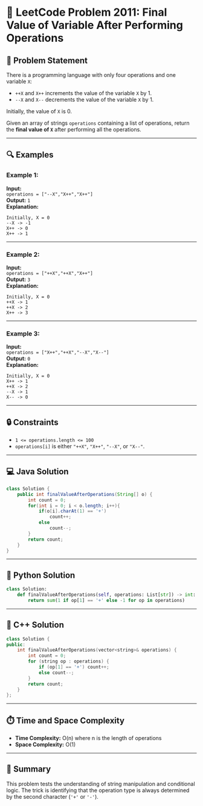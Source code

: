
# 🚀 LeetCode Problem 2011: Final Value of Variable After Performing Operations

## 📘 Problem Statement

There is a programming language with only four operations and one variable `X`:

- `++X` and `X++` increments the value of the variable `X` by 1.
- `--X` and `X--` decrements the value of the variable `X` by 1.

Initially, the value of `X` is 0.

Given an array of strings `operations` containing a list of operations, return the **final value of `X`** after performing all the operations.

---

## 🔍 Examples

### Example 1:

**Input:**  
`operations = ["--X","X++","X++"]`  
**Output:** `1`  
**Explanation:**  
```
Initially, X = 0  
--X -> -1  
X++ -> 0  
X++ -> 1  
```

---

### Example 2:

**Input:**  
`operations = ["++X","++X","X++"]`  
**Output:** `3`  
**Explanation:**  
```
Initially, X = 0  
++X -> 1  
++X -> 2  
X++ -> 3  
```

---

### Example 3:

**Input:**  
`operations = ["X++","++X","--X","X--"]`  
**Output:** `0`  
**Explanation:**  
```
Initially, X = 0  
X++ -> 1  
++X -> 2  
--X -> 1  
X-- -> 0  
```

---

## 🔒 Constraints

- `1 <= operations.length <= 100`
- `operations[i]` is either `"++X"`, `"X++"`, `"--X"`, or `"X--"`.

---

## 💻 Java Solution

```java
class Solution {
    public int finalValueAfterOperations(String[] o) {
        int count = 0;
        for(int i = 0; i < o.length; i++){
            if(o[i].charAt(1) == '+')
                count++;
            else
                count--;
        }
        return count;
    }
}
```

---

## 🐍 Python Solution

```python
class Solution:
    def finalValueAfterOperations(self, operations: List[str]) -> int:
        return sum(1 if op[1] == '+' else -1 for op in operations)
```

---

## 💠 C++ Solution

```cpp
class Solution {
public:
    int finalValueAfterOperations(vector<string>& operations) {
        int count = 0;
        for (string op : operations) {
            if (op[1] == '+') count++;
            else count--;
        }
        return count;
    }
};
```

---

## ⏱️ Time and Space Complexity

- **Time Complexity:** O(n) where n is the length of operations
- **Space Complexity:** O(1)

---

## 🌟 Summary

This problem tests the understanding of string manipulation and conditional logic. The trick is identifying that the operation type is always determined by the second character (`'+'` or `'-'`).

